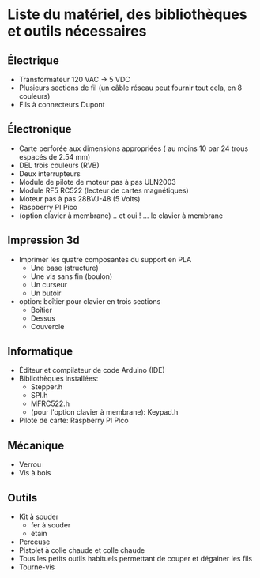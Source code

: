 # Liste du matériel, des bibliothèques et outils nécessaires

## Électrique
* Transformateur 120 VAC -> 5 VDC
* Plusieurs sections de fil (un câble réseau peut fournir tout cela, en 8 couleurs)
* Fils à connecteurs Dupont

## Électronique
* Carte perforée aux dimensions appropriées ( au moins 10 par 24 trous espacés de 2.54 mm)
* DEL trois couleurs (RVB)
* Deux interrupteurs
* Module de pilote de moteur pas à pas ULN2003
* Module RF5 RC522  (lecteur de cartes magnétiques)
* Moteur pas à pas 28BVJ-48 (5 Volts)
* Raspberry PI Pico
* (option clavier à membrane) .. et oui ! ... le clavier à membrane 

## Impression 3d
* Imprimer les quatre composantes du support en PLA
    * Une base (structure)
    * Une vis sans fin (boulon)
    * Un curseur
    * Un butoir
* option: boîtier pour clavier en trois sections
    * Boîtier
    * Dessus
    * Couvercle

## Informatique
* Éditeur et compilateur de code Arduino (IDE)
* Bibliothèques installées: 
    * Stepper.h
    * SPI.h
    * MFRC522.h
    * (pour l'option clavier à membrane): Keypad.h
* Pilote de carte: Raspberry PI Pico

## Mécanique
* Verrou
* Vis à bois

## Outils
* Kit à souder
    * fer à souder
    * étain
* Perceuse
* Pistolet à colle chaude et colle chaude
* Tous les petits outils habituels permettant de couper et dégainer les fils
* Tourne-vis
